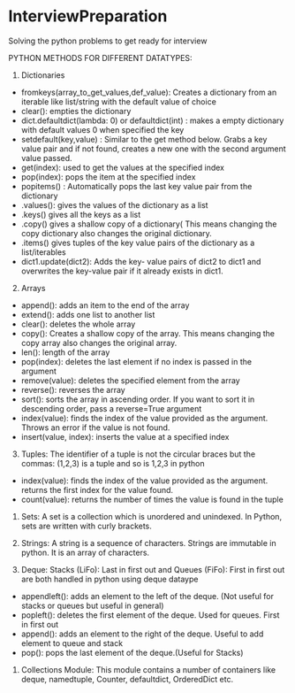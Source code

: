 # InterviewPreparation

Solving the python problems to get ready for interview

PYTHON METHODS FOR DIFFERENT DATATYPES:
1. Dictionaries
- fromkeys(array_to_get_values,def_value): Creates a dictionary from an iterable like list/string with the default value of choice
- clear(): empties the dictionary
- dict.defaultdict(lambda: 0) or defaultdict(int) : makes a empty dictionary with default values 0 when specified the key
- setdefault(key,value) : Similar to the get method below. Grabs a key value pair and if not found, creates a new one with the second argument value passed.
- get(index): used to get the values at the specified index
- pop(index): pops the item at the specified index
- popitems() : Automatically pops the last key value pair from the dictionary
- .values(): gives the values of the dictionary as a list
- .keys() gives all the keys as a list
- .copy() gives a shallow copy of a dictionary( This means changing the copy dictionary also changes the original dictionary.
- .items() gives tuples of the key value pairs of the dictionary as a list/iterables
- dict1.update(dict2): Adds the key- value pairs of dict2 to dict1 and overwrites the key-value pair if it already exists in dict1.

2. Arrays
- append(): adds an item to the end of the array
- extend(): adds one list to another list
- clear(): deletes the whole array
- copy(): Creates a shallow copy of the array. This means changing the copy array also changes the original array.
- len(): length of the array
- pop(index): deletes the last element if no index is passed in the argument
- remove(value): deletes the specified element from the array
- reverse(): reverses the array
- sort(): sorts the array in ascending order. If you want to sort it in descending order, pass a reverse=True argument
- index(value): finds the index of the value provided as the argument. Throws an error if the value is not found.
- insert(value, index): inserts the value at a specified index

3. Tuples: The identifier of a tuple is not the circular braces but the commas: (1,2,3) is a tuple and so is 1,2,3 in python
- index(value): finds the index of the value provided as the argument. returns the first index for the value found. 
- count(value): returns the number of times the value is found in the tuple

1. Sets: A set is a collection which is unordered and unindexed. In Python, sets are written with curly brackets.

2. Strings: A string is a sequence of characters. Strings are immutable in python. It is an array of characters.

3. Deque: Stacks (LiFo): Last in first out and Queues (FiFo): First in first out are both handled in python using deque dataype
- appendleft(): adds an element to the left of the deque. (Not useful for stacks or queues but useful in general)
- popleft(): deletes the first element of the deque. Used for queues. First in first out
- append(): adds an element to the right of the deque. Useful to add element to queue and stack
- pop(): pops the last element of the deque.(Useful for Stacks)

1. Collections Module: This module contains a number of containers like deque, namedtuple, Counter, defaultdict, OrderedDict etc.


   
